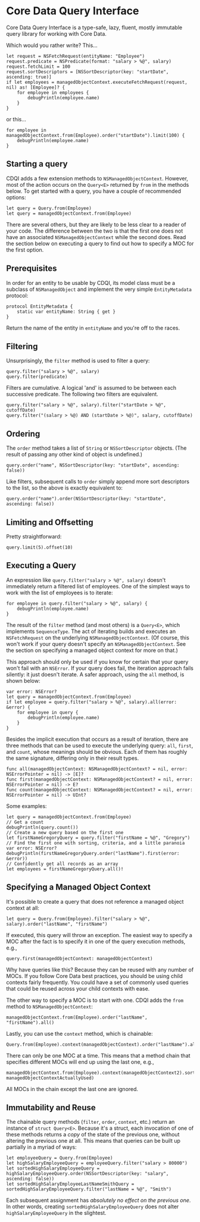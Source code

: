 # Core Data Query Interface

Core Data Query Interface is a type-safe, lazy, fluent, mostly immutable query library for working with Core Data.

Which would you rather write? This…

    let request = NSFetchRequest(entityName: "Employee")
    request.predicate = NSPredicate(format: "salary > %@", salary)
    request.fetchLimit = 100
    request.sortDescriptors = [NSSortDescriptor(key: "startDate", ascending: true)]
    if let employees = managedObjectContext.executeFetchRequest(request, nil) as! [Employee]? {
        for employee in employees {
            debugPrintln(employee.name)
        }
    }

or this…

    for employee in managedObjectContext.from(Employee).order("startDate").limit(100) {
        debugPrintln(employee.name)
    }

## Starting a query

CDQI adds a few extension methods to `NSManagedObjectContext`. However, most of the action occurs on the `Query<E>` returned by `from` in the methods below. To get started with a query, you have a couple of recommended options:

    let query = Query.from(Employee)
    let query = managedObjectContext.from(Employee)

There are several others, but they are likely to be less clear to a reader of your code. The difference between the two is that the first one does not have an associated `NSManagedObjectContext` while the second does. Read the section below on executing a query to find out how to specify a MOC for the first option.

## Prerequisites

In order for an entity to be usable by CDQI, its model class must be a subclass of `NSManagedObject` and implement the very simple `EntityMetadata` protocol:

    protocol EntityMetadata {
        static var entityName: String { get }
    }

Return the name of the entity in `entityName` and you're off to the races.

## Filtering

Unsurprisingly, the `filter` method is used to filter a query:

    query.filter("salary > %@", salary)
    query.filter(predicate)

Filters are cumulative. A logical 'and' is assumed to be between each successive predicate. The following two filters are equivalent.

    query.filter("salary > %@", salary).filter("startDate > %@", cutoffDate)
    query.filter("(salary > %@) AND (startDate > %@)", salary, cutoffDate)

## Ordering

The `order` method takes a list of `String` or `NSSortDescriptor` objects. (The result of passing any other kind of object is undefined.)

    query.order("name", NSSortDescriptor(key: "startDate", ascending: false))

Like filters, subsequent calls to `order` simply append more sort descriptors to the list, so the above is exactly equivalent to:

    query.order("name").order(NSSortDescriptor(key: "startDate", ascending: false))

## Limiting and Offsetting

Pretty straightforward:

    query.limit(5).offset(10)

## Executing a Query

An expression like `query.filter("salary > %@", salary)` doesn't immediately return a filtered list of employees. One of the simplest ways to work with the list of employees is to iterate:

    for employee in query.filter("salary > %@", salary) {
        debugPrintln(employee.name)
    }

The result of the `filter` method (and most others) is a `Query<E>`, which implements `SequenceType`. The act of iterating builds and executes an `NSFetchRequest` on the underlying `NSManagedObjectContext`. (Of course, this won't work if your query doesn't specify an `NSManagedObjectContext`. See the section on specifying a managed object context for more on that.)

This approach should only be used if you know for certain that your query won't fail with an `NSError`. If your query does fail, the iteration approach fails silently: it just doesn't iterate. A safer approach, using the `all` method, is shown below:

    var error: NSError?
    let query = managedObjectContext.from(Employee)
    if let employee = query.filter("salary > %@", salary).all(error: &error) {
        for employee in query {
            debugPrintln(employee.name)
        }
    }

 Besides the implicit execution that occurs as a result of iteration, there are three methods that can be used to execute the underlying query: `all`, `first`, and `count`, whose meanings should be obvious. Each of them has roughly the same signature, differing only in their result types.

    func all(managedObjectContext: NSManagedObjectContext? = nil, error: NSErrorPointer = nil) -> [E]?
    func first(managedObjectContext: NSManagedObjectContext? = nil, error: NSErrorPointer = nil) -> E?
    func count(managedObjectContext: NSManagedObjectContext? = nil, error: NSErrorPointer = nil) -> UInt?

Some examples:

    let query = managedObjectContext.from(Employee)
    // Get a count
    debugPrintln(query.count())
    // Create a new query based on the first one
    let firstNameGregoryQuery = query.filter("firstName = %@", "Gregory")
    // Find the first one with sorting, criteria, and a little paranoia
    var error: NSError?
    debugPrintln(firstNameGregoryQuery.order("lastName").first(error: &error))
    // Confidently get all records as an array
    let employees = firstNameGregoryQuery.all()!

## Specifying a Managed Object Context

It's possible to create a query that does not reference a managed object context at all:

    let query = Query.from(Employee).filter("salary > %@", salary).order("lastName", "firstName")

If executed, this query will throw an exception. The easiest way to specify a MOC after the fact is to specify it in one of the query execution methods, e.g.,

    query.first(managedObjectContext: managedObjectContext)

Why have queries like this? Because they can be reused with any number of MOCs. If you follow Core Data best practices, you should be using child contexts fairly frequently. You could have a set of commonly used queries that could be reused across your child contexts with ease. 

The other way to specify a MOC is to start with one. CDQI adds the `from` method to `NSManagedObjectContext`:

    managedObjectContext.from(Employee).order("lastName", "firstName").all()

Lastly, you can use the `context` method, which is chainable:

    Query.from(Employee).context(managedObjectContext).order("lastName").all()

There can only be one MOC at a time. This means that a method chain that specifies different MOCs will end up using the last one, e.g.,

    managedObjectContext.from(Employee).context(managedObjectContext2).sort("lastName").first(managedObjectContext: managedObjectContextActuallyUsed)

All MOCs in the chain except the last one are ignored.

## Immutability and Reuse

The chainable query methods (`filter`, `order`, `context`, etc.) return an instance of `struct Query<E>`. Because it's a struct, each invocation of one of these methods returns a _copy_ of the state of the previous one, without altering the previous one at all. This means that queries can be built up partially in a myriad of ways:

    let employeeQuery = Query.from(Employee)
    let highSalaryEmployeeQuery = employeeQuery.filter("salary > 80000")
    let sortedHighSalaryEmployeeQuery = highSalaryEmployeeQuery.order(NSSortDescriptor(key: "salary", ascending: false))
    let sortedHighSalaryEmployeeLastNameSmithQuery = sortedHighSalaryEmployeeQuery.filter("lastName = %@", "Smith")

Each subsequent assignment has _absolutely no effect on the previous one_. In other words, creating `sortedHighSalaryEmployeeQuery` does not alter `highSalaryEmployeeQuery` in the slightest.


